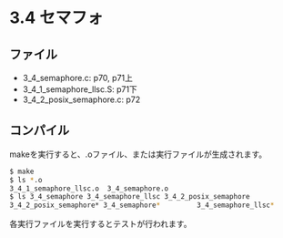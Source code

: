 # 3.4 セマフォ

## ファイル

- 3_4_semaphore.c: p70, p71上
- 3_4_1_semaphore_llsc.S: p71下
- 3_4_2_posix_semaphore.c: p72

## コンパイル

makeを実行すると、.oファイル、または実行ファイルが生成されます。

```sh
$ make
$ ls *.o
3_4_1_semaphore_llsc.o  3_4_semaphore.o
$ ls 3_4_semaphore 3_4_semaphore_llsc 3_4_2_posix_semaphore
3_4_2_posix_semaphore* 3_4_semaphore*         3_4_semaphore_llsc*
```

各実行ファイルを実行するとテストが行われます。
